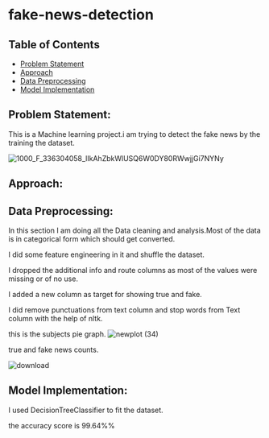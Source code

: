 # fake-news-detection

## Table of Contents
* [Problem Statement](#Problem-Statement)
* [Approach](#Approach)
* [Data Preprocessing](#Data-Preprocessing)
* [Model Implementation](#Model-Implementation)




## Problem Statement:
This is a Machine learning project.i am trying to detect the fake news by the training the dataset.

![1000_F_336304058_lIkAhZbkWlUSQ6W0DY80RWwjjGi7NYNy](https://github.com/arshad33199/fake-news-detection/assets/142779412/82cb9339-8720-4ee6-b77a-3bb28af8478a)


## Approach:

## Data Preprocessing:
In this section I am doing all the Data cleaning and analysis.Most of the data is in categorical form which should get converted. 

I did some feature engineering in it and shuffle the dataset.

I dropped the additional info and route columns as most of the values were missing or of no use.

I added a new column as target for showing true and fake.

I did remove punctuations from text column and stop words from Text column with the help of nltk.

this is the subjects pie graph.
![newplot (34)](https://github.com/arshad33199/fake-news-detection/assets/142779412/2b39a6aa-5769-43b9-9e44-52a5ba73bd3b)




true and fake news counts.


![download](https://github.com/arshad33199/fake-news-detection/assets/142779412/9fe2d506-6af6-4aec-b799-3ea7893c72e5)





## Model Implementation:

I used DecisionTreeClassifier to fit the dataset.

the accuracy score is 99.64%% 


